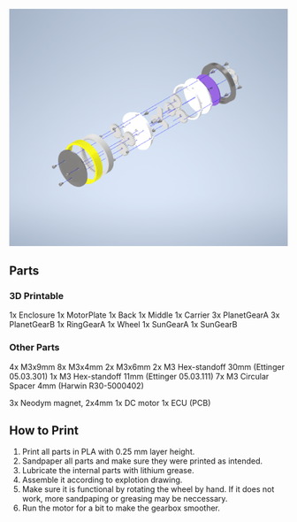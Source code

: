 
![Wheel](wheel.png)

Parts
-----

### 3D Printable

1x Enclosure
1x MotorPlate
1x Back
1x Middle
1x Carrier
3x PlanetGearA
3x PlanetGearB
1x RingGearA
1x Wheel
1x SunGearA
1x SunGearB

### Other Parts

4x M3x9mm
8x M3x4mm
2x M3x6mm
2x M3 Hex-standoff 30mm (Ettinger 05.03.301)
1x M3 Hex-standoff 11mm (Ettinger 05.03.111)
7x M3 Circular Spacer 4mm (Harwin R30-5000402)

3x Neodym magnet, 2x4mm
1x DC motor
1x ECU (PCB)

How to Print
------------

1. Print all parts in PLA with 0.25 mm layer height.
2. Sandpaper all parts and make sure they were printed as intended.
3. Lubricate the internal parts with lithium grease.
4. Assemble it according to explotion drawing. 
5. Make sure it is functional by rotating the wheel by hand. If it does not
   work, more sandpaping or greasing may be neccessary.
6. Run the motor for a bit to make the gearbox smoother.
